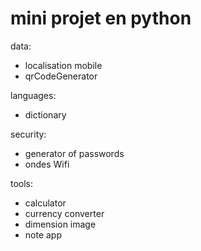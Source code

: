 # mini projet en python
  
data:
  - localisation mobile
  - qrCodeGenerator
  
languages: 
  - dictionary

security:
  - generator of passwords
  - ondes Wifi

tools:
  - calculator
  - currency converter
  - dimension image
  - note app
